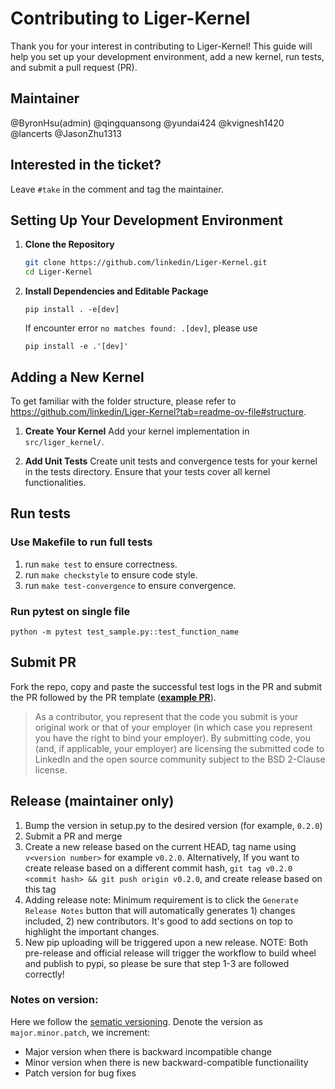 # Contributing to Liger-Kernel

Thank you for your interest in contributing to Liger-Kernel! This guide will help you set up your development environment, add a new kernel, run tests, and submit a pull request (PR).

## Maintainer

@ByronHsu(admin) @qingquansong @yundai424 @kvignesh1420 @lancerts @JasonZhu1313

## Interested in the ticket?

Leave `#take` in the comment and tag the maintainer. 

## Setting Up Your Development Environment

1. **Clone the Repository**
   ```sh
   git clone https://github.com/linkedin/Liger-Kernel.git
   cd Liger-Kernel
   ```
2. **Install Dependencies and Editable Package**
   ```
   pip install . -e[dev]
   ```
   If encounter error `no matches found: .[dev]`, please use
   ```
   pip install -e .'[dev]'
   ```

## Adding a New Kernel
To get familiar with the folder structure, please refer to https://github.com/linkedin/Liger-Kernel?tab=readme-ov-file#structure.

1. **Create Your Kernel**
Add your kernel implementation in `src/liger_kernel/`.

3. **Add Unit Tests**
Create unit tests and convergence tests for your kernel in the tests directory. Ensure that your tests cover all kernel functionalities.

## Run tests

### Use Makefile to run full tests
1. run `make test` to ensure correctness.
2. run `make checkstyle` to ensure code style.
3. run `make test-convergence` to ensure convergence.

### Run pytest on single file
`python -m pytest test_sample.py::test_function_name`

## Submit PR
Fork the repo, copy and paste the successful test logs in the PR and submit the PR followed by the PR template (**[example PR](https://github.com/linkedin/Liger-Kernel/pull/21)**).

> As a contributor, you represent that the code you submit is your original work or that of your employer (in which case you represent you have the right to bind your employer).  By submitting code, you (and, if applicable, your employer) are licensing the submitted code to LinkedIn and the open source community subject to the BSD 2-Clause license.

## Release (maintainer only)

1. Bump the version in setup.py to the desired version (for example, `0.2.0`)
2. Submit a PR and merge
3. Create a new release based on the current HEAD, tag name using `v<version number>` for example `v0.2.0`. Alternatively, If you want to create release based on a different commit hash, `git tag v0.2.0 <commit hash> && git push origin v0.2.0`, and create release based on this tag
4. Adding release note: Minimum requirement is to click the `Generate Release Notes` button that will automatically generates 1) changes included, 2) new contributors. It's good to add sections on top to highlight the important changes.
5. New pip uploading will be triggered upon a new release. NOTE: Both pre-release and official release will trigger the workflow to build wheel and publish to pypi, so please be sure that step 1-3 are followed correctly!

### Notes on version:
Here we follow the [sematic versioning](https://semver.org/). Denote the version as `major.minor.patch`, we increment:
- Major version when there is backward incompatible change
- Minor version when there is new backward-compatible functionaility
- Patch version for bug fixes
